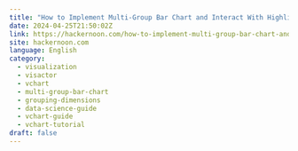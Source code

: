 ```yaml
---
title: "How to Implement Multi-Group Bar Chart and Interact With Highlighting by Grouping Dimension"
date: 2024-04-25T21:50:02Z
link: https://hackernoon.com/how-to-implement-multi-group-bar-chart-and-interact-with-highlighting-by-grouping-dimension?source=rss&utm_medium=RSS&utm_source=news.12bit.vn
site: hackernoon.com
language: English
category:
  - visualization
  - visactor
  - vchart
  - multi-group-bar-chart
  - grouping-dimensions
  - data-science-guide
  - vchart-guide
  - vchart-tutorial
draft: false
---
```

